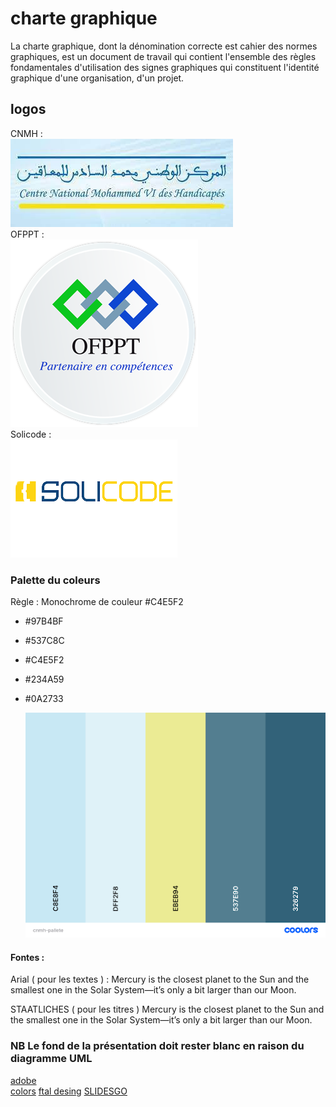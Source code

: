 # charte graphique 
La charte graphique, dont la dénomination correcte est cahier des normes graphiques, est un document de travail qui contient l'ensemble des règles fondamentales d'utilisation des signes graphiques qui constituent l'identité graphique d'une organisation, d'un projet.

## logos 

CNMH : </br>
<img src ="cnmhlogojpg.jpg"></br>
OFPPT :</br>
 <img src ="ofppt.png"></br>
Solicode : </br>
 <img src ="solicodelogo.png"></br>

 

  
### Palette du coleurs 
Règle : Monochrome de couleur #C4E5F2 
- #97B4BF
- #537C8C
- #C4E5F2
- #234A59
- #0A2733 	



  <img src ="palette.png">
  


 #### Fontes :
Arial ( pour les textes ) : Mercury is the closest planet to the Sun and the smallest one in the Solar System—it’s only a bit larger than our Moon.

STAATLICHES ( pour les titres ) Mercury is the closest planet to the Sun and the smallest one in the Solar System—it’s only a bit larger than our Moon.





 ### NB Le fond de la présentation doit rester blanc en raison du diagramme UML


  [adobe](https://color.adobe.com/fr/boom-color-theme-9a19b0ba-edea-435a-8b8c-62316972504c/ )</br>
  [colors](https://coolors.co/)
   [ftal desing]()
   [SLIDESGO](https://slidesgo.com/)
   
